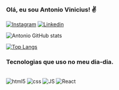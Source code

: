 ### Olá, eu sou  Antonio Vinicius! ✌️

[![Instagram](https://img.shields.io/badge/Instagram-E4405F?style=for-the-badge&logo=instagram&logoColor=white)](https://www.instagram.com/antoniovinicius10/)
[![Linkedin](https://img.shields.io/badge/LinkedIn-0077B5?style=for-the-badge&logo=linkedin&logoColor=white)](https://www.linkedin.com/in/antonio-vinicius-ferreira-costa-81ab6322a/)


![Antonio GitHub stats](https://github-readme-stats.vercel.app/api?username=avinicius19&show_icons=true&theme=radical)

[![Top Langs](https://github-readme-stats.vercel.app/api/top-langs/?username=avinicius19)](https://github.com/anuraghazra/github-readme-stats)

### Tecnologias que uso no meu dia-dia.

<div style = "dispaly_block"> <br>
<img align = "center" alt = "html5" src="https://img.shields.io/badge/HTML5-E34F26?style=for-the-badge&logo=html5&logoColor=white"/>

<img align = "center" alt = "css" src="https://img.shields.io/badge/CSS3-1572B6?style=for-the-badge&logo=css3&logoColor=white"/>

<img align = "center" alt = "JS" src="https://img.shields.io/badge/JavaScript-F7DF1E?style=for-the-badge&logo=javascript&logoColor=black"/>
  
<img align = "center" alt = "React" src="https://img.shields.io/badge/React-20232A?style=for-the-badge&logo=react&logoColor=61DAFB"/>
</div>
